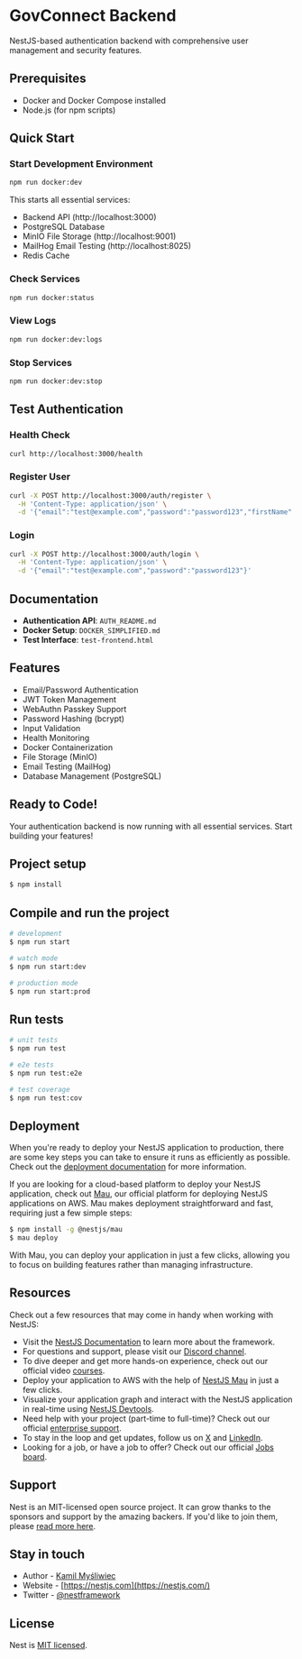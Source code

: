 # GovConnect Backend

NestJS-based authentication backend with comprehensive user management and security features.

## Prerequisites
- Docker and Docker Compose installed
- Node.js (for npm scripts)

## Quick Start

### Start Development Environment
```bash
npm run docker:dev
```

This starts all essential services:
- Backend API (http://localhost:3000)
- PostgreSQL Database
- MinIO File Storage (http://localhost:9001)
- MailHog Email Testing (http://localhost:8025)
- Redis Cache

### Check Services
```bash
npm run docker:status
```

### View Logs
```bash
npm run docker:dev:logs
```

### Stop Services
```bash
npm run docker:dev:stop
```

## Test Authentication

### Health Check
```bash
curl http://localhost:3000/health
```

### Register User
```bash
curl -X POST http://localhost:3000/auth/register \
  -H 'Content-Type: application/json' \
  -d '{"email":"test@example.com","password":"password123","firstName":"John","lastName":"Doe","username":"johndoe"}'
```

### Login
```bash
curl -X POST http://localhost:3000/auth/login \
  -H 'Content-Type: application/json' \
  -d '{"email":"test@example.com","password":"password123"}'
```

## Documentation
- **Authentication API**: `AUTH_README.md`
- **Docker Setup**: `DOCKER_SIMPLIFIED.md`
- **Test Interface**: `test-frontend.html`

## Features
- Email/Password Authentication
- JWT Token Management
- WebAuthn Passkey Support
- Password Hashing (bcrypt)
- Input Validation
- Health Monitoring
- Docker Containerization
- File Storage (MinIO)
- Email Testing (MailHog)
- Database Management (PostgreSQL)

## Ready to Code!
Your authentication backend is now running with all essential services. Start building your features!

## Project setup

```bash
$ npm install
```

## Compile and run the project

```bash
# development
$ npm run start

# watch mode
$ npm run start:dev

# production mode
$ npm run start:prod
```

## Run tests

```bash
# unit tests
$ npm run test

# e2e tests
$ npm run test:e2e

# test coverage
$ npm run test:cov
```

## Deployment

When you're ready to deploy your NestJS application to production, there are some key steps you can take to ensure it runs as efficiently as possible. Check out the [deployment documentation](https://docs.nestjs.com/deployment) for more information.

If you are looking for a cloud-based platform to deploy your NestJS application, check out [Mau](https://mau.nestjs.com), our official platform for deploying NestJS applications on AWS. Mau makes deployment straightforward and fast, requiring just a few simple steps:

```bash
$ npm install -g @nestjs/mau
$ mau deploy
```

With Mau, you can deploy your application in just a few clicks, allowing you to focus on building features rather than managing infrastructure.

## Resources

Check out a few resources that may come in handy when working with NestJS:

- Visit the [NestJS Documentation](https://docs.nestjs.com) to learn more about the framework.
- For questions and support, please visit our [Discord channel](https://discord.gg/G7Qnnhy).
- To dive deeper and get more hands-on experience, check out our official video [courses](https://courses.nestjs.com/).
- Deploy your application to AWS with the help of [NestJS Mau](https://mau.nestjs.com) in just a few clicks.
- Visualize your application graph and interact with the NestJS application in real-time using [NestJS Devtools](https://devtools.nestjs.com).
- Need help with your project (part-time to full-time)? Check out our official [enterprise support](https://enterprise.nestjs.com).
- To stay in the loop and get updates, follow us on [X](https://x.com/nestframework) and [LinkedIn](https://linkedin.com/company/nestjs).
- Looking for a job, or have a job to offer? Check out our official [Jobs board](https://jobs.nestjs.com).

## Support

Nest is an MIT-licensed open source project. It can grow thanks to the sponsors and support by the amazing backers. If you'd like to join them, please [read more here](https://docs.nestjs.com/support).

## Stay in touch

- Author - [Kamil Myśliwiec](https://twitter.com/kammysliwiec)
- Website - [https://nestjs.com](https://nestjs.com/)
- Twitter - [@nestframework](https://twitter.com/nestframework)

## License

Nest is [MIT licensed](https://github.com/nestjs/nest/blob/master/LICENSE).
